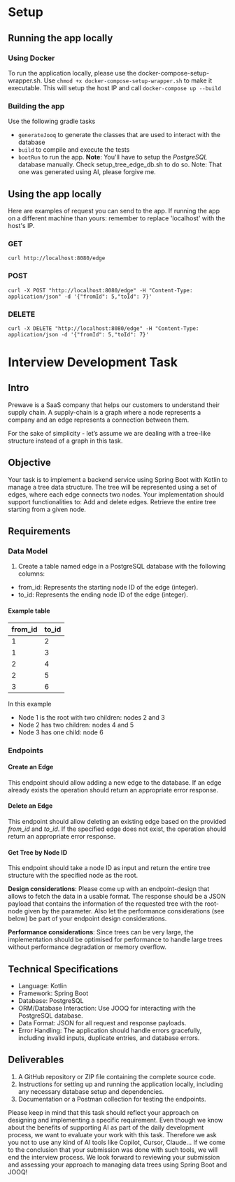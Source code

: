 # Setup
## Running the app locally
### Using Docker
To run the application locally, please use the docker-compose-setup-wrapper.sh.
Use `chmod +x docker-compose-setup-wrapper.sh` to make it executable.
This will setup the host IP and call `docker-compose up --build`
### Building the app
Use the following gradle tasks
- `generateJooq` to generate the classes that are used to interact with the database
- `build` to compile and execute the tests
- `bootRun` to run the app.
**Note**: You'll have to setup the *PostgreSQL* database manually. Check setup_tree_edge_db.sh to do so. Note: That one was generated using AI, please forgive me.
## Using the app locally
Here are examples of request you can send to the app. If running the app on a different machine than yours: remember to replace 'localhost' with the host's IP.
### GET
`curl http://localhost:8080/edge`
### POST
`curl -X POST "http://localhost:8080/edge" -H "Content-Type: application/json" -d '{"fromId": 5,"toId": 7}'`
### DELETE
`curl -X DELETE "http://localhost:8080/edge" -H "Content-Type: application/json -d '{"fromId": 5,"toId": 7}'`

# Interview Development Task

## Intro

Prewave is a SaaS company that helps our customers to understand their supply chain. A supply-chain is a graph where a node represents a company and an edge represents a connection between them.

For the sake of simplicity - let’s assume we are dealing with a tree-like structure instead of a graph in this task.

## Objective

Your task is to implement a backend service using Spring Boot with Kotlin to manage a tree data structure. The tree will be represented using a set of edges, where each edge connects two nodes. Your implementation should support functionalities to:
 Add and delete edges.
 Retrieve the entire tree starting from a given node.

## Requirements
### Data Model
1. Create a table named edge in a PostgreSQL database with the following columns:
- from_id: Represents the starting node ID of the edge (integer).
- to_id: Represents the ending node ID of the edge (integer).

#### Example table
| from_id | to_id |
|---------|-------|
| 1       | 2     |
| 1       | 3     |
| 2       | 4     |
| 2       | 5     |
| 3       | 6     |
In this example
- Node 1 is the root with two children: nodes 2 and 3
- Node 2 has two children: nodes 4 and 5
- Node 3 has one child: node 6
### Endpoints
#### Create an Edge
This endpoint should allow adding a new edge to the database. If an edge already exists the
operation should return an appropriate error response.
#### Delete an Edge
This endpoint should allow deleting an existing edge based on the provided *from_id* and *to_id*.
If the specified edge does not exist, the operation should return an appropriate error response.
#### Get Tree by Node ID
This endpoint should take a node ID as input and return the entire tree structure with the
specified node as the root.

**Design considerations**: Please come up with an endpoint-design that allows to fetch the data
in a usable format. The response should be a JSON payload that contains the information of the
requested tree with the root-node given by the parameter. Also let the performance
considerations (see below) be part of your endpoint design considerations.

**Performance considerations**: Since trees can be very large, the implementation should be
optimised for performance to handle large trees without performance degradation or memory
overflow.

## Technical Specifications
- Language: Kotlin
- Framework: Spring Boot
- Database: PostgreSQL
- ORM/Database Interaction: Use JOOQ for interacting with the PostgreSQL database.
- Data Format: JSON for all request and response payloads.
- Error Handling: The application should handle errors gracefully, including invalid inputs,
duplicate entries, and database errors.

## Deliverables
1. A GitHub repository or ZIP file containing the complete source code.
2. Instructions for setting up and running the application locally, including any necessary
database setup and dependencies.
3. Documentation or a Postman collection for testing the endpoints.

Please keep in mind that this task should reflect your approach on designing and implementing
a specific requirement. Even though we know about the benefits of supporting AI as part of the
daily development process, we want to evaluate your work with this task. Therefore we ask you
not to use any kind of AI tools like Copilot, Cursor, Claude… If we come to the conclusion that
your submission was done with such tools, we will end the interview process.
We look forward to reviewing your submission and assessing your approach to managing data
trees using Spring Boot and JOOQ!